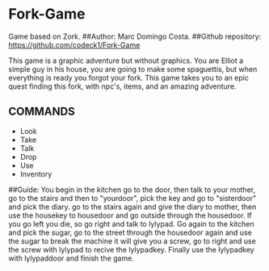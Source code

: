 # Fork-Game
Game based on Zork.
##Author:
Marc Domingo Costa.
##Github repository:
https://github.com/codeck1/Fork-Game

This game is a graphic adventure but without graphics. You are Elliot a simple guy in his house, you are going to make some spaguettis, but when everything is ready you forgot your fork. This game takes you to an epic quest finding this fork, with npc's, items, and an amazing adventure.

## COMMANDS
* Look
* Take
* Talk
* Drop
* Use
* Inventory

##Guide:
You begin in the kitchen go to the door, then talk to your mother, go to the stairs and then to "yourdoor", pick the key and go to "sisterdoor" and pick the diary. go to the stairs again and give the diary to mother, then use the housekey to housedoor and go outside through the housedoor. If you go left you die, so go right and talk to lylypad. Go again to the kitchen and pick the sugar, go to the street through the housedoor again and use the sugar to break the machine it will give you a screw, go to right and use the screw with lylypad to recive the lylypadkey. Finally use the lylypadkey with lylypaddoor and finish the game.

